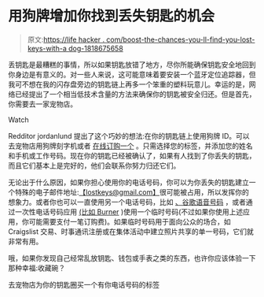 # 用狗牌增加你找到丢失钥匙的机会

> 原文:[https://life hacker . com/boost-the-chances-you-ll-find-you-lost-keys-with-a dog-1818675658](https://lifehacker.com/boost-the-chances-you-ll-find-your-lost-keys-with-a-dog-1818675658)

丢钥匙是最糟糕的事情，所以如果钥匙放错了地方，尽你所能确保钥匙安全地回到你身边是有意义的。对一些人来说，这可能意味着要安装一个蓝牙定位追踪器，但我可不想在我的闪存盘旁边的钥匙链上再多一个笨重的塑料玩意儿。幸运的是，网络已经提出了一个相当低技术含量的方法来确保你的钥匙被安全归还。但是首先，你需要去一家宠物店。

Watch

Redditor jordanlund 提出了这个巧妙的想法:在你的钥匙链上使用狗牌 ID。可以去宠物店用狗牌刻字机或者 [在线订购一个](https://www.petco.com/shop/en/petcostore/product/dog/dog-collars-leashes-and-harnesses/dog-id-tags/quick-tag-chrome-circle-personalized-engraved-pet-id-tag) 。只需选择您的标签，并添加您的姓名和手机或工作号码。现在你的钥匙已经被确认了，如果有人找到了你丢失的钥匙，而且它们基本上是完好的，他们会联系你努力归还它们。

无论出于什么原因，如果你担心使用你的电话号码，你可以为你丢失的钥匙建立一个特殊的电子邮件地址:[【lostkeys@gmail.com】](mailto:lostkeys@gmail.com)很可能被占用，所以发挥你的想象力。或者你也可以一直使用另一个电话号码，比如 [、谷歌语音号码](https://lifehacker.com/google-voice-gets-group-texts-mms-and-a-new-look-afte-1791517753) ，或者通过一次性电话号码应用 [(比如 Burner](https://lifehacker.com/five-useful-things-you-can-do-with-a-burner-phone-numbe-1787635006) )使用一个临时号码(不过如果你使用上述应用，你可能需要支付一笔订购费)。如果临时号码用于面向公众的场合，如 Craigslist 交易、时事通讯注册或在集体活动中建立照片共享的单一号码，它们就非常有用。

哦，如果你发现自己经常乱放钥匙、钱包或手表之类的东西，也许你应该体验一下那种幸福:收藏碗？

去宠物店为你的钥匙圈买一个有你电话号码的标签